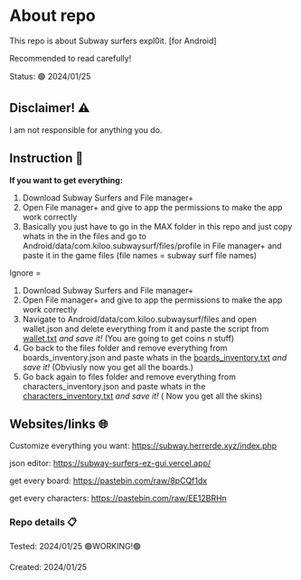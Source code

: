 # About repo
This repo is about Subway surfers expl0it. [for Android] 

Recommended to read carefully!

Status: 🟢 2024/01/25



## Disclaimer! ⚠️
I am not responsible for anything you do.


## Instruction 📝

**If you want to get everything:**
1. Download Subway Surfers and File manager+
2. Open File manager+ and give to app the permissions to make the app work correctly
3. Basically you just have to go in the MAX folder in this repo and just copy whats in the in the files and go to Android/data/com.kiloo.subwaysurf/files/profile in File manager+ and paste it in the game files (file names = subway surf file names)


Ignore =
1. Download Subway Surfers and File manager+
2. Open File manager+ and give to app the permissions to make the app work correctly
3. Navigate to Android/data/com.kiloo.subwaysurf/files and open wallet.json and delete everything from it and paste the script from [wallet.txt](Wallet.txt) _and save it!_ (You are going to get coins n stuff)
4. Go back to the files folder and remove everything from boards_inventory.json and paste whats in the [boards_inventory.txt](boards_inventory.txt) _and save it!_ (Obviusly now you get all the boards.)
5. Go back again to files folder and remove everything from characters_inventory.json and paste whats in the [characters_inventory.txt](characters_inventory.txt) _and save it!_ ( Now you get all the skins)

## Websites/links 🌐
Customize everything you want:
https://subway.herrerde.xyz/index.php

json editor:
https://subway-surfers-ez-gui.vercel.app/

get every board: 
https://pastebin.com/raw/8pCQf1dx

get every characters:
https://pastebin.com/raw/EE12BRHn



### Repo details 📋

Tested: 2024/01/25 🟢WORKING!🟢

Created: 2024/01/25







